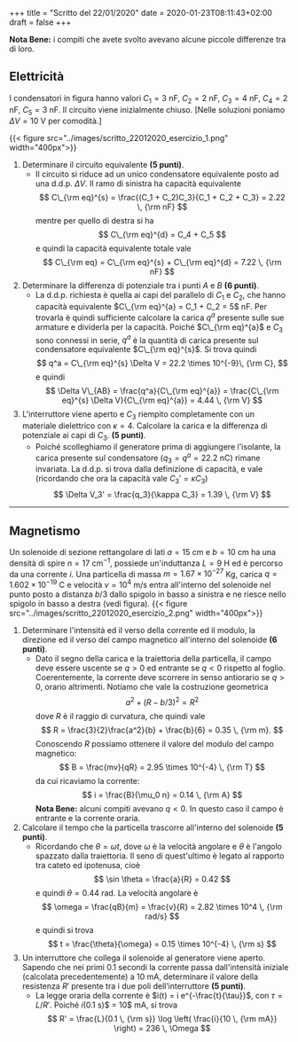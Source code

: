 +++
title = "Scritto del 22/01/2020"
date = 2020-01-23T08:11:43+02:00
draft = false
+++

**Nota Bene:** i compiti che avete svolto avevano alcune piccole differenze tra di loro.

## Elettricità

I condensatori in figura hanno valori $C_1 = 3$ nF, $C_2 = 2$ nF, $C_3 = 4$ nF, $C_4 = 2$ nF, $C_5 = 3$ nF. Il circuito viene inizialmente chiuso. \[Nelle soluzioni poniamo $\Delta V = 10$ V per comodità.\]

{{< figure src="../images/scritto_22012020_esercizio_1.png"  width="400px">}}

1. Determinare il circuito equivalente **(5 punti)**.
	* Il circuito si riduce ad un unico condensatore equivalente posto ad una d.d.p. $\Delta V$. Il ramo di sinistra ha capacità equivalente
	$$
	C\_{\rm eq}^{s} = \frac{(C_1 + C_2)C_3}{C_1 + C_2 + C_3} = 2.22 \, {\rm nF}
	$$
	mentre per quello di destra si ha
	$$
	C\_{\rm eq}^{d} = C_4 + C_5
	$$
	e quindi la capacità equivalente totale vale
	$$
	C\_{\rm eq} = C\_{\rm eq}^{s} + C\_{\rm eq}^{d} = 7.22 \, {\rm nF}
	$$
2. Determinare la differenza di potenziale tra i punti $A$ e $B$ **(6 punti)**.
	* La d.d.p. richiesta è quella ai capi del parallelo di $C_1$ e $C_2$, che hanno capacità equivalente $C\_{\rm eq}^{a} = C_1 + C_2 = 5$ nF. Per trovarla è quindi sufficiente calcolare la carica $q^a$ presente sulle sue armature e dividerla per la capacità. Poiché $C\_{\rm eq}^{a}$ e $C_3$ sono connessi in serie, $q^a$ è la quantità di carica presente sul condensatore equivalente $C\_{\rm eq}^{s}$. Si trova quindi
	$$
	q^a = C\_{\rm eq}^{s} \Delta V = 22.2 \times 10^{-9}\, {\rm C},
	$$
	e quindi
	$$
	\Delta V\_{AB} = \frac{q^a}{C\_{\rm eq}^{a}} = \frac{C\_{\rm eq}^{s} \Delta V}{C\_{\rm eq}^{a}} = 4.44 \, {\rm V}
	$$
3. L'interruttore viene aperto e $C_3$ riempito completamente con un materiale dielettrico con $\kappa = 4$. Calcolare la carica e la differenza di potenziale ai capi di $C_3$. **(5 punti)**.
	* Poiché scolleghiamo il generatore prima di aggiungere l'isolante, la carica presente sul condensatore ($q_3 = q^a = 22.2$ nC) rimane invariata. La d.d.p. si trova dalla definizione di capacità, e vale (ricordando che ora la capacità vale $C_3' = \kappa C_3$)
	$$
	\Delta V_3' = \frac{q_3}{\kappa C_3} = 1.39 \, {\rm V}
	$$

---

## Magnetismo

Un solenoide di sezione rettangolare di lati $a = 15$ cm e $b = 10$ cm ha una densità di spire $n = 17$ cm$^{-1}$, possiede un'induttanza $L = 9$ H ed è percorso da una corrente $i$. Una particella di massa $m = 1.67 \times 10^{-27}$ Kg, carica $q = 1.602 \times 10^{-19}$ C e velocità $v = 10^4$ m/s entra all'interno del solenoide nel punto posto a distanza $b/3$ dallo spigolo in basso a sinistra e ne riesce nello spigolo in basso a destra (vedi figura).
{{< figure src="../images/scritto_22012020_esercizio_2.png"  width="400px">}}

1. Determinare l'intensità ed il verso della corrente ed il modulo, la direzione ed il verso del campo magnetico all'interno del solenoide **(6 punti)**.
	* Dato il segno della carica e la traiettoria della particella, il campo deve essere uscente se $q > 0$ ed entrante se $q < 0$ rispetto al foglio. Coerentemente, la corrente deve scorrere in senso antiorario se $q > 0$, orario altrimenti. Notiamo che vale la costruzione geometrica
	$$
	a^2 + (R - b/3)^2 = R^2
	$$
	dove $R$ è il raggio di curvatura, che quindi vale
	$$
	R = \frac{3}{2}\frac{a^2}{b} + \frac{b}{6} = 0.35 \, {\rm m}.
	$$
	Conoscendo $R$ possiamo ottenere il valore del modulo del campo magnetico:
	$$
	B = \frac{mv}{qR} = 2.95 \times 10^{-4} \, {\rm T}
	$$
	da cui ricaviamo la corrente:
	$$
	i = \frac{B}{\mu_0 n} = 0.14 \, {\rm A}
	$$
	**Nota Bene:** alcuni compiti avevano $q < 0$. In questo caso il campo è entrante e la corrente oraria.
2. Calcolare il tempo che la particella trascorre all'interno del solenoide **(5 punti)**.
	* Ricordando che $\theta = \omega t$, dove $\omega$ è la velocità angolare e $\theta$ è l'angolo spazzato dalla traiettoria. Il seno di quest'ultimo è legato al rapporto tra cateto ed ipotenusa, cioè
	$$
	\sin \theta = \frac{a}{R} = 0.42
	$$
	e quindi $\theta = 0.44$ rad. La velocità angolare è
	$$
	\omega = \frac{qB}{m} = \frac{v}{R} = 2.82 \times 10^4 \, {\rm rad/s}
	$$
	e quindi si trova
	$$
	t = \frac{\theta}{\omega} = 0.15 \times 10^{-4} \, {\rm s}
	$$
3. Un interruttore che collega il solenoide al generatore viene aperto. Sapendo che nei primi 0.1 secondi la corrente passa dall'intensità iniziale (calcolata precedentemente) a 10 mA, determinare il valore della resistenza $R'$ presente tra i due poli dell’interruttore **(5 punti)**.
	* La legge oraria della corrente è $i(t) = i e^{-\frac{t}{\tau}}$, con $\tau = L / R'$. Poiché $i$(0.1 s)$ = 10$ mA, si trova
	$$
	R' = \frac{L}{0.1 \, {\rm s}} \log \left( \frac{i}{10 \, {\rm mA}} \right) = 236 \, \Omega
	$$
